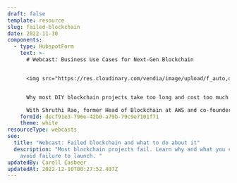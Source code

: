 ```yaml
---
draft: false
template: resource
slug: failed-blockchain
date: 2022-11-30
components:
  - type: HubspotForm
    text: >-
      # Webcast: Business Use Cases for Next-Gen Blockchain


      <img src="https://res.cloudinary.com/vendia/image/upload/f_auto,q_90/v1669869881/webcast-blockchain_lletq5.webp" alt="" class="image-float-right" width="220" />


      Why most DIY blockchain projects take too long and cost too much and what you can do about it.

      With Shruthi Rao, former Head of Blockchain at AWS and co-founder of Vendia
    formId: decf91e3-796e-42b0-a79b-79c9e7101f71
    theme: white
resourceType: webcasts
seo:
  title: "Webcast: Failed blockchain and what to do about it"
  description: "Most blockchain projects fail. Learn why and what you can do to
    avoid failure to launch. "
updatedBy: Caroll Casbeer
updatedAt: 2022-12-10T00:27:52.407Z
---
```

